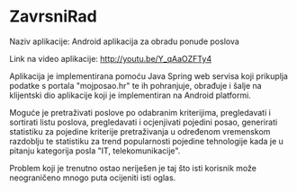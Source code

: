 # ZavrsniRad

Naziv aplikacije: Android aplikacija za obradu ponude poslova

Link na video aplikacije: http://youtu.be/Y_qAaOZFTy4 

Aplikacija je implementirana pomoću Java Spring web servisa koji prikuplja podatke s portala "mojposao.hr" te ih 
pohranjuje, obrađuje i šalje na klijentski dio aplikacije koji je implementiran na Android platformi.

Moguće je pretraživati poslove po odabranim kriterijima, pregledavati i sortirati listu poslova, pregledavati i 
ocjenjivati pojedini posao, generirati statistiku za pojedine kriterije pretraživanja u određenom vremenskom razdoblju te
statistiku za trend popularnosti pojedine tehnologije kada je u pitanju kategorija posla "IT, telekomunikacije".

Problem koji je trenutno ostao neriješen je taj što isti korisnik može neograničeno mnogo puta ocijeniti isti oglas.
